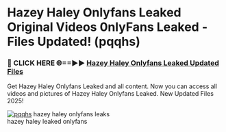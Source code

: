 # Hazey Haley Onlyfans Leaked Original Videos 0nlyFans Leaked - Files Updated! (pqqhs)

<h3>🔴 CLICK HERE 🌐==►► <a href="https://tinyurl.com/2wckxsce" rel="nofollow">Hazey Haley Onlyfans Leaked Updated Files</a></h3>

Get Hazey Haley Onlyfans Leaked and all content. Now you can access all videos and pictures of Hazey Haley Onlyfans Leaked. New Updated Files 2025!

[![pqqhs](https://i.imgur.com/AFduVYN.gif)](https://tinyurl.com/2wckxsce)
hazey haley onlyfans leaks<br>
hazey haley leaked onlyfans